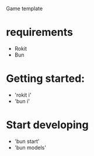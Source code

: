 Game template

# requirements
- Rokit
- Bun

# Getting started:
- 'rokit i'
- 'bun i'

# Start developing
- 'bun start'
- 'bun models'
